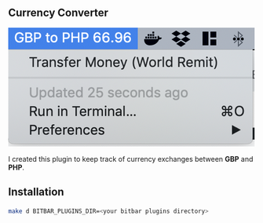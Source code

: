 ## Currency Converter

![img](./converter.png)

I created this plugin to keep track of currency exchanges between **GBP** and **PHP**. 

## Installation

```bash
make d BITBAR_PLUGINS_DIR=<your bitbar plugins directory>
```
